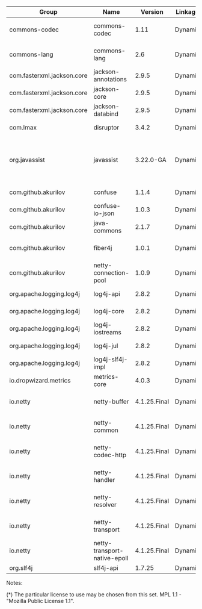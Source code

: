 | Group                      | Name                         | Version     | Linkage  | License                          | Purpose |
|----------------------------|------------------------------|-------------|----------|----------------------------------|-------------------|
| commons-codec              | commons-codec                | 1.11        | Dynamic  | Apache 2.0                       | Decode hexadecimal update mask
| commons-lang               | commons-lang                 | 2.6         | Dynamic  | Apache 2.0                       | Formatting for the suppliers subsystem
| com.fasterxml.jackson.core | jackson-annotations          | 2.9.5       | Dynamic  | Apache 2.0                       | Logging
| com.fasterxml.jackson.core | jackson-core                 | 2.9.5       | Dynamic  | Apache 2.0                       | Logging
| com.fasterxml.jackson.core | jackson-databind             | 2.9.5       | Dynamic  | Apache 2.0                       | Logging
| com.lmax                   | disruptor                    | 3.4.2       | Dynamic  | Apache 2.0                       | Logging
| org.javassist              | javassist                    | 3.22.0-GA   | Dynamic  | Apache 2.0, LGPL 2.1, MPL 1.1 *  | Net storage driver implementations
| com.github.akurilov        | confuse                      | 1.1.4       | Dynamic  | Apache 2.0                       | Configuration
| com.github.akurilov        | confuse-io-json              | 1.0.3       | Dynamic  | Apache 2.0                       | Configuration \[de]serialization
| com.github.akurilov        | java-commons                 | 2.1.7       | Dynamic  | Apache 2.0                       | Used everywhere
| com.github.akurilov        | fiber4j                      | 1.0.1       | Dynamic  | Apache 2.0                       | Cooperative multitasking support
| com.github.akurilov        | netty-connection-pool        | 1.0.9       | Dynamic  | Apache 2.0                       | Net storage driver implementations
| org.apache.logging.log4j   | log4j-api                    | 2.8.2       | Dynamic  | Apache 2.0                       | Logging
| org.apache.logging.log4j   | log4j-core                   | 2.8.2       | Dynamic  | Apache 2.0                       | Logging
| org.apache.logging.log4j   | log4j-iostreams              | 2.8.2       | Dynamic  | Apache 2.0                       | Logging
| org.apache.logging.log4j   | log4j-jul                    | 2.8.2       | Dynamic  | Apache 2.0                       | Logging
| org.apache.logging.log4j   | log4j-slf4j-impl             | 2.8.2       | Dynamic  | Apache 2.0                       | Logging
| io.dropwizard.metrics      | metrics-core                 | 4.0.3       | Dynamic  | Apache 2.0                       | Metrics accounting
| io.netty                   | netty-buffer                 | 4.1.25.Final| Dynamic  | Apache 2.0                       | Net storage driver implementations
| io.netty                   | netty-common                 | 4.1.25.Final| Dynamic  | Apache 2.0                       | Net storage driver implementations
| io.netty                   | netty-codec-http             | 4.1.25.Final| Dynamic  | Apache 2.0                       | Net storage driver implementations
| io.netty                   | netty-handler                | 4.1.25.Final| Dynamic  | Apache 2.0                       | Net storage driver implementations
| io.netty                   | netty-resolver               | 4.1.25.Final| Dynamic  | Apache 2.0                       | Net storage driver implementations
| io.netty                   | netty-transport              | 4.1.25.Final| Dynamic  | Apache 2.0                       | Net storage driver implementations
| io.netty                   | netty-transport-native-epoll | 4.1.25.Final| Dynamic  | Apache 2.0                       | Net storage driver implementations
| org.slf4j                  | slf4j-api                    | 1.7.25      | Dynamic  | MIT                              | Logging

Notes:

(*) The particular license to use may be chosen from this set. MPL 1.1 - "Mozilla Public License 1.1".
